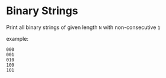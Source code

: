 # Binary Strings

Print all binary strings of given length `N` with non-consecutive `1`

example:

```
000
001
010
100
101
```

